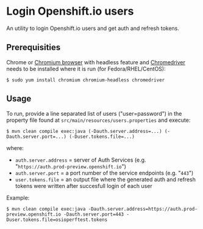 Login Openshift.io users
========================

An utility to login Openshift.io users and get auth and refresh tokens.

Prerequisities
--------------

Chrome or [Chromium browser](https://www.chromium.org/Home) with headless feature and [Chromedriver](https://sites.google.com/a/chromium.org/chromedriver/) needs to be installed where it is run (for Fedora/RHEL/CentOS):
```
$ sudo yum install chromium chromium-headless chromedriver
```

Usage
-----

To run, provide a line separated list of users ("user=password") in the property file found at `src/main/resources/users.properties` and execute:
```
$ mvn clean compile exec:java (-Dauth.server.address=...) (-Dauth.server.port=...) (-Duser.tokens.file=...)
```

where:
 * `auth.server.address` = server of Auth Services (e.g. "`https://auth.prod-preview.openshift.io`")
 * `auth.server.port` = a port number of the service endpoints (e.g. "`443`")
 * `user.tokens.file` = an output file where the generated auth and refresh tokens were written after succesfull login of each user

Example:
```
$ mvn clean compile exec:java -Dauth.server.address=https://auth.prod-preview.openshift.io -Dauth.server.port=443 -Duser.tokens.file=osioperftest.tokens
```
